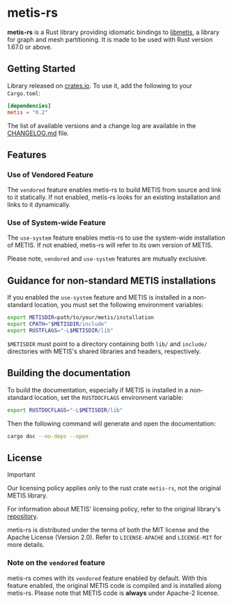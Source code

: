 # metis-rs

**metis-rs** is a Rust library providing idiomatic bindings to [libmetis][METIS], a library for graph and mesh
partitioning. It is made to be used with Rust version 1.67.0 or above.

## Getting Started

Library released on [crates.io](https://crates.io/crates/metis). To use it, add the following to your `Cargo.toml`:

```toml
[dependencies]
metis = "0.2"
```

The list of available versions and a change log are available in the [CHANGELOG.md](CHANGELOG.md) file.

## Features

### Use of Vendored Feature

The `vendored` feature enables metis-rs to build METIS from source and link to it statically. If not enabled, metis-rs
looks for an existing installation and links to it dynamically.

### Use of System-wide Feature

The `use-system` feature enables metis-rs to use the system-wide installation of METIS. If not enabled, metis-rs will
refer to its own version of METIS.

Please note, `vendored` and `use-system` features are mutually exclusive.

## Guidance for non-standard METIS installations

If you enabled the `use-system` feature and METIS is installed in a non-standard location, you must set the following
environment variables:
```bash
export METISDIR=path/to/your/metis/installation
export CPATH="$METISDIR/include"
export RUSTFLAGS="-L$METISDIR/lib"
```

`$METISDIR` must point to a directory containing both `lib/` and `include/` directories with METIS's shared libraries and headers, respectively.

## Building the documentation

To build the documentation, especially if METIS is installed in a non-standard location, set the `RUSTDOCFLAGS` environment variable:

```bash
export RUSTDOCFLAGS="-L$METISDIR/lib"
```
Then the following command will generate and open the documentation:
```bash
cargo doc --no-deps --open
```

## License

> [!IMPORTANT]
> Our licensing policy applies only to the rust crate `metis-rs`, not the original METIS library.
>
> For information about METIS' licensing policy, refer to the original library's [repository][METIS_GH].

metis-rs is distributed under the terms of both the MIT license and the Apache License (Version 2.0). Refer to `LICENSE-APACHE` and `LICENSE-MIT` for more details.

### Note on the `vendored` feature

metis-rs comes with its `vendored` feature enabled by default. With this feature enabled, the original METIS code is compiled and is installed along metis-rs.
Please note that METIS code is **always** under Apache-2 license.

[METIS]: http://glaros.dtc.umn.edu/gkhome/metis/metis/overview
[METIS_GH]: https://github.com/KarypisLab/METIS
